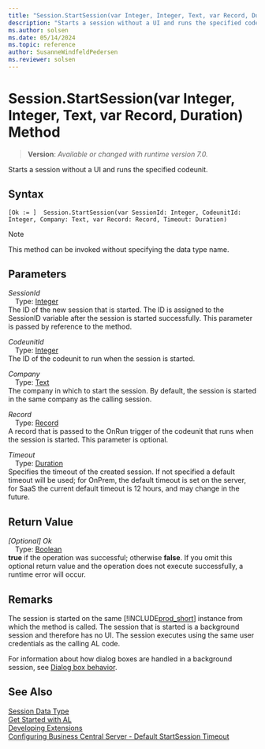 ```yaml
---
title: "Session.StartSession(var Integer, Integer, Text, var Record, Duration) Method"
description: "Starts a session without a UI and runs the specified codeunit."
ms.author: solsen
ms.date: 05/14/2024
ms.topic: reference
author: SusanneWindfeldPedersen
ms.reviewer: solsen
---
```

[//]: # (START>DO_NOT_EDIT)
[//]: # (IMPORTANT:Do not edit any of the content between here and the END>DO_NOT_EDIT.)
[//]: # (Any modifications should be made in the .xml files in the ModernDev repo.)
# Session.StartSession(var Integer, Integer, Text, var Record, Duration) Method
> **Version**: _Available or changed with runtime version 7.0._

Starts a session without a UI and runs the specified codeunit.


## Syntax
```AL
[Ok := ]  Session.StartSession(var SessionId: Integer, CodeunitId: Integer, Company: Text, var Record: Record, Timeout: Duration)
```
> [!NOTE]
> This method can be invoked without specifying the data type name.
## Parameters
*SessionId*  
&emsp;Type: [Integer](../integer/integer-data-type.md)  
The ID of the new session that is started. The ID is assigned to the SessionID variable after the session is started successfully. This parameter is passed by reference to the method.  

*CodeunitId*  
&emsp;Type: [Integer](../integer/integer-data-type.md)  
The ID of the codeunit to run when the session is started.  

*Company*  
&emsp;Type: [Text](../text/text-data-type.md)  
The company in which to start the session. By default, the session is started in the same company as the calling session.  

*Record*  
&emsp;Type: [Record](../record/record-data-type.md)  
A record that is passed to the OnRun trigger of the codeunit that runs when the session is started. This parameter is optional.  

*Timeout*  
&emsp;Type: [Duration](../duration/duration-data-type.md)  
Specifies the timeout of the created session. If not specified a default timeout will be used; for OnPrem, the default timeout is set on the server, for SaaS the current default timeout is 12 hours, and may change in the future.  


## Return Value
*[Optional] Ok*  
&emsp;Type: [Boolean](../boolean/boolean-data-type.md)  
**true** if the operation was successful; otherwise **false**.   If you omit this optional return value and the operation does not execute successfully, a runtime error will occur.  


[//]: # (IMPORTANT: END>DO_NOT_EDIT)

## Remarks

The session is started on the same [!INCLUDE[prod_short](../../includes/prod_short.md)] instance from which the method is called. The session that is started is a background session and therefore has no UI. The session executes using the same user credentials as the calling AL code.  

For information about how dialog boxes are handled in a background session, see [Dialog box behavior](session-startsession-integer-integer-string-table-method.md#dialog-box-behavior).  


## See Also
[Session Data Type](session-data-type.md)  
[Get Started with AL](../../devenv-get-started.md)  
[Developing Extensions](../../devenv-dev-overview.md)  
[Configuring Business Central Server - Default StartSession Timeout](../../../administration/configure-server-instance.md#general-settings)